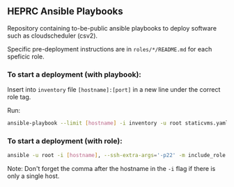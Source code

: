 ## HEPRC Ansible Playbooks

Repository containing to-be-public ansible playbooks to deploy software such as cloudscheduler (csv2).

Specific pre-deployment instructions are in `roles/*/README.md` for each speficic role.

### To start a deployment (with playbook):

Insert into `inventory` file `[hostname]:[port]` in a new line under the correct role tag.

Run:

```sh
ansible-playbook --limit [hostname] -i inventory -u root staticvms.yaml
```

### To start a deployment (with role):

```sh
ansible -u root -i [hostname], --ssh-extra-args='-p22' -m include_role -a name='[rolename]' [hostname]
```

Note: Don't forget the comma after the hostname in the `-i` flag if there is only a single host.

